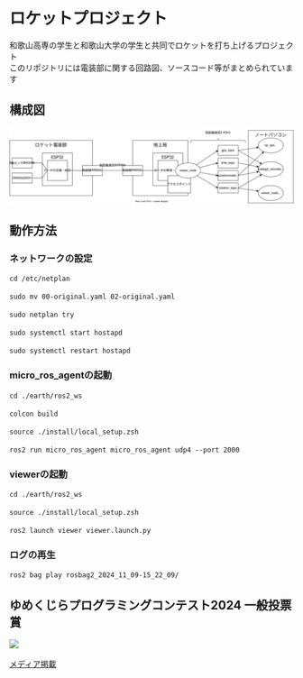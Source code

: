 # ロケットプロジェクト
和歌山高専の学生と和歌山大学の学生と共同でロケットを打ち上げるプロジェクト  
このリポジトリには電装部に関する回路図、ソースコード等がまとめられています

## 構成図
![](./_attachments/fig.drawio.svg)

## 動作方法
### ネットワークの設定
```shell
cd /etc/netplan

sudo mv 00-original.yaml 02-original.yaml

sudo netplan try

sudo systemctl start hostapd

sudo systemctl restart hostapd
```

### micro_ros_agentの起動
```shell
cd ./earth/ros2_ws

colcon build

source ./install/local_setup.zsh

ros2 run micro_ros_agent micro_ros_agent udp4 --port 2000
```

### viewerの起動
```shell
cd ./earth/ros2_ws

source ./install/local_setup.zsh

ros2 launch viewer viewer.launch.py
```

### ログの再生
```shell
ros2 bag play rosbag2_2024_11_09-15_22_09/
```

## ゆめくじらプログラミングコンテスト2024 一般投票賞
![](https://www.wakayama-nct.ac.jp/wp-content/uploads/2024/12/5bd35e9a538ef924bdd9eee30eb179be-scaled-e1733903967315.jpg)

[メディア掲載](https://www.wakayama-nct.ac.jp/cat_topics/8393/)